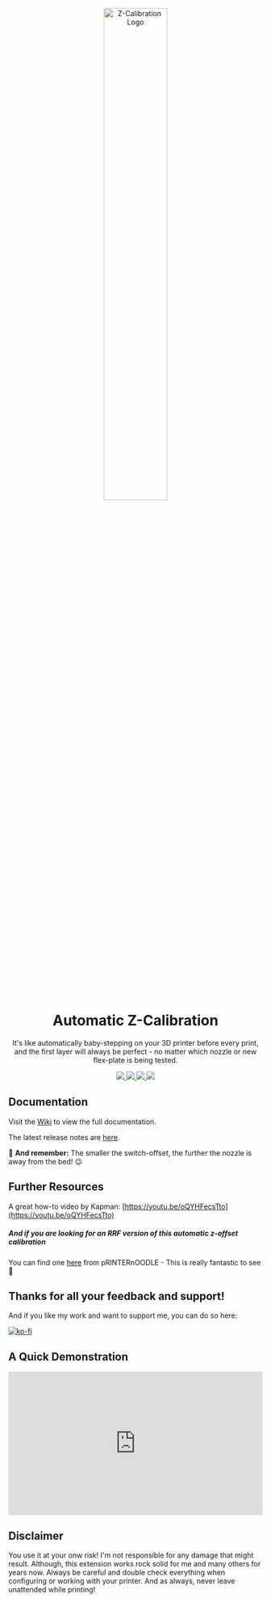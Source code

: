 <p align="center">
  <img src="https://repository-images.githubusercontent.com/365369551/ef2987a7-0faf-4844-91c9-f221e4112b4d" alt='Z-Calibration Logo' width='50%'>
  <h1 align="center">Automatic Z-Calibration</h1>
</p>

<p align="center">
It's like automatically baby-stepping on your 3D printer before every print, and the first layer will
always be perfect - no matter which nozzle or new flex-plate is being tested.
</p>

<p align="center">
  <a aria-label="Downloads" href="https://github.com/protoloft/klipper_z_calibration/releases">
    <img src="https://img.shields.io/github/release/protoloft/klipper_z_calibration?display_name=tag&style=flat-square">
  </a>
  <a aria-label="Stars" href="https://github.com/protoloft/klipper_z_calibration/stargazers">
    <img src="https://img.shields.io/github/stars/protoloft/klipper_z_calibration?style=flat-square">
  </a>
  <a aria-label="Forks" href="https://github.com/protoloft/klipper_z_calibration/network/members">
    <img src="https://img.shields.io/github/forks/protoloft/klipper_z_calibration?style=flat-square">
  </a>
  <a aria-label="License" href="https://github.com/protoloft/klipper_z_calibration/blob/master/LICENSE">
    <img src="https://img.shields.io/github/license/protoloft/klipper_z_calibration?style=flat-square">
  </a>
</p>

## Documentation

Visit the [Wiki](https://github.com/protoloft/klipper_z_calibration/wiki) to view the full documentation.

The latest release notes are [here](https://github.com/protoloft/klipper_z_calibration/wiki/Changelog).

:pushpin: **And remember:** The smaller the switch-offset, the further the
 nozzle is away from the bed! :wink:

## Further Resources

A great how-to video by Kapman: [https://youtu.be/oQYHFecsTto](https://youtu.be/oQYHFecsTto)

##### And if you are looking for an RRF version of this automatic z-offset calibration

You can find one [here](https://github.com/pRINTERnOODLE/Auto-Z-calibration-for-RRF-3.3-or-later-and-Klicky-Probe) from pRINTERnOODLE - This is really fantastic to see :tada:

## Thanks for all your feedback and support!

And if you like my work and want to support me, you can do so here:

[![ko-fi](https://ko-fi.com/img/githubbutton_sm.svg)](https://ko-fi.com/X8X1C0DTD)

## A Quick Demonstration

<div style="width: 100%; height: 0px; position: relative; padding-bottom: 56.250%;"><iframe src="https://streamable.com/e/wclrmc" frameborder="0" width="100%" height="100%" allowfullscreen style="width: 100%; height: 100%; position: absolute;"></iframe></div>

## Disclaimer

You use it at your onw risk! I'm not responsible for any damage that might result. Although,
this extension works rock solid for me and many others for years now. Always be careful
and double check everything when configuring or working with your printer. And as always,
never leave unattended while printing!
